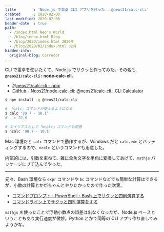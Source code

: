 ```yaml
---
title        : 'Node.js で電卓 CLI アプリを作った : @neos21/calc-cli'
created      : 2020-02-08
last-modified: 2020-02-08
header-date  : true
path:
  - /index.html Neo's World
  - /blog/index.html Blog
  - /blog/2020/index.html 2020年
  - /blog/2020/02/index.html 02月
hidden-info:
  original-blog: Corredor
---
```


CLI で電卓を使いたくて、Node.js でサクッと作ってみた。その名も **`@neos21/calc-cli` : node-calc-cli**。

- [@neos21/calc-cli - npm](https://www.npmjs.com/package/@neos21/calc-cli)
- [GitHub - Neos21/node-calc-cli: @neos21/calc-cli : CLI Calculator](https://github.com/Neos21/node-calc-cli)

```bash
$ npm install -g @neos21/calc-cli

# 「calc」コマンドが使えるようになる
$ calc '80.7 - 10.1'
# --> 70.6

# エイリアスとして「ncalc」コマンドも用意
$ ncalc '80.7 - 10.1'
```

Mac 環境だと `calc` コマンドで動作するが、Windows だと `calc.exe` とバッティングするので、`ncalc` というコマンドも用意した。

内部的には、引数を束ねて、雑に全角文字を半角に変換してあげて、`mathjs` パッケージにブチ込んでやった。

-----

元々、Bash 環境なら `expr` コマンドや `bc` コマンドなどでも簡単な計算はできるが、小数の計算とかがちゃんとやりたかったので作った次第。

- [コマンドプロンプト・PowerShell・Bash 上でサクッと四則演算する](/blog/2017/05/09-01.html)
- [コマンドライン上でサクッと四則演算をする](/blog/2018/05/11-02.html)

`mathjs` を使ったことで浮動小数点の誤差は出なくなったが、Node.js ベースということもあり実行速度が微妙。Python とかで同等の CLI アプリ作り直してみようかな。
